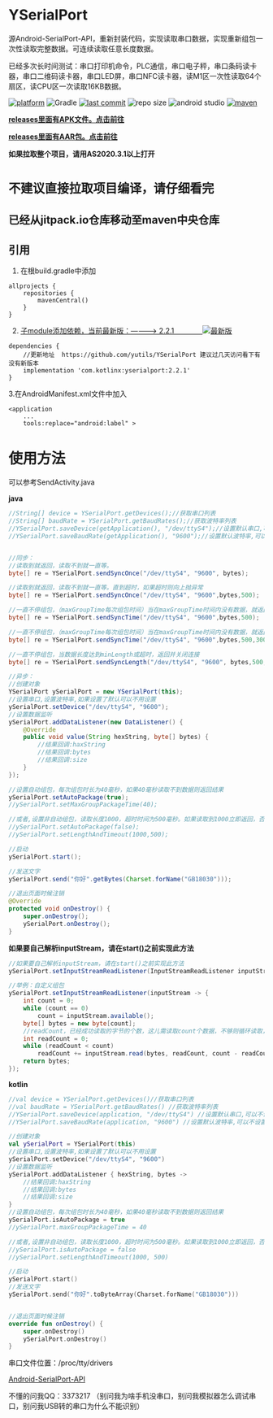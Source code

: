 # YSerialPort

源Android-SerialPort-API，重新封装代码，实现读取串口数据，实现重新组包一次性读取完整数据。可连续读取任意长度数据。

已经多次长时间测试：串口打印机命令，PLC通信，串口电子秤，串口条码读卡器，串口二维码读卡器，串口LED屏，串口NFC读卡器，读M1区一次性读取64个扇区，读CPU区一次读取16KB数据。

[![platform](https://img.shields.io/badge/platform-Android-lightgrey.svg)](https://developer.android.google.cn/studio/index.html)
![Gradle](https://img.shields.io/badge/Gradle-7.1-brightgreen.svg)
[![last commit](https://img.shields.io/github/last-commit/yutils/YSerialPort.svg)](https://github.com/yutils/YSerialPort/commits/master)
![repo size](https://img.shields.io/github/repo-size/yutils/YSerialPort.svg)
![android studio](https://img.shields.io/badge/android%20studio-2020.3.1-green.svg)
[![maven](https://img.shields.io/badge/maven-address-green.svg)](https://search.maven.org/artifact/com.kotlinx/yserialport)

**[releases里面有APK文件。点击前往](https://github.com/yutils/YSerialPort/releases)**

**[releases里面有AAR包。点击前往](https://github.com/yutils/YSerialPort/releases)**


**如果拉取整个项目，请用AS2020.3.1以上打开**

# `不建议直接拉取项目编译，请仔细看完 ` #

## 已经从jitpack.io仓库移动至maven中央仓库

## 引用

1. 在根build.gradle中添加

```
allprojects {
    repositories {
        mavenCentral()
    }
}
```

2. [子module添加依赖，当前最新版：————> 2.2.1　　　　![最新版](https://img.shields.io/badge/%E6%9C%80%E6%96%B0%E7%89%88-2.2.1-green.svg)](https://search.maven.org/artifact/com.kotlinx/yserialport)

```
dependencies {
    //更新地址  https://github.com/yutils/YSerialPort 建议过几天访问看下有没有新版本
    implementation 'com.kotlinx:yserialport:2.2.1'
}
```

3.在AndroidManifest.xml文件中加入

```
<application
    ...
    tools:replace="android:label" >
```

# 使用方法

可以参考SendActivity.java 

**java**

```java
//String[] device = YSerialPort.getDevices();//获取串口列表
//String[] baudRate = YSerialPort.getBaudRates();//获取波特率列表
//YSerialPort.saveDevice(getApplication(), "/dev/ttyS4");//设置默认串口,可以不设置
//YSerialPort.saveBaudRate(getApplication(), "9600");//设置默认波特率,可以不设置


//同步：
//读取到就返回，读取不到就一直等。
byte[] re = YSerialPort.sendSyncOnce("/dev/ttyS4", "9600", bytes);

//读取到就返回，读取不到就一直等。直到超时，如果超时则向上抛异常
byte[] re = YSerialPort.sendSyncOnce("/dev/ttyS4", "9600",bytes,500);

//一直不停组包，（maxGroupTime每次组包时间）当在maxGroupTime时间内没有数据，就返回并关闭连接
byte[] re = YSerialPort.sendSyncTime("/dev/ttyS4", "9600",bytes,500);

//一直不停组包，（maxGroupTime每次组包时间）当在maxGroupTime时间内没有数据，就返回并关闭连接（如果一直有数据，最多接收时间为maxTime）
byte[] re = YSerialPort.sendSyncTime("/dev/ttyS4", "9600",bytes,500,3000);

//一直不停组包，当数据长度达到minLength或超时，返回并关闭连接
byte[] re = YSerialPort.sendSyncLength("/dev/ttyS4", "9600", bytes,500,3000);

//异步：
//创建对象
YSerialPort ySerialPort = new YSerialPort(this);
//设置串口,设置波特率,如果设置了默认可以不用设置
ySerialPort.setDevice("/dev/ttyS4", "9600");
//设置数据监听
ySerialPort.addDataListener(new DataListener() {
    @Override
    public void value(String hexString, byte[] bytes) {
        //结果回调:haxString
        //结果回调:bytes
        //结果回调:size
    }
});

//设置自动组包，每次组包时长为40毫秒，如果40毫秒读取不到数据则返回结果
ySerialPort.setAutoPackage(true);
//ySerialPort.setMaxGroupPackageTime(40);

//或者,设置非自动组包，读取长度1000，超时时间为500毫秒。如果读取到1000立即返回，否则直到读取到超时为止
//ySerialPort.setAutoPackage(false);
//ySerialPort.setLengthAndTimeout(1000,500);

//启动
ySerialPort.start();

//发送文字
ySerialPort.send("你好".getBytes(Charset.forName("GB18030")));

//退出页面时候注销
@Override
protected void onDestroy() {
    super.onDestroy();
    ySerialPort.onDestroy();
}

```

**如果要自己解析inputStream，请在start()之前实现此方法**  

```java
//如果要自己解析inputStream，请在start()之前实现此方法
ySerialPort.setInputStreamReadListener(InputStreamReadListener inputStreamReadListener)

//举例：自定义组包
ySerialPort.setInputStreamReadListener(inputStream -> {
    int count = 0;
    while (count == 0)
        count = inputStream.available();
    byte[] bytes = new byte[count];
    //readCount，已经成功读取的字节的个数，这儿需读取count个数据，不够则循环读取，如果采用inputStream.read(bytes);可能读不完
    int readCount = 0;
    while (readCount < count)
        readCount += inputStream.read(bytes, readCount, count - readCount);
    return bytes;
});
```

**kotlin**  
```kotlin
//val device = YSerialPort.getDevices()//获取串口列表
//val baudRate = YSerialPort.getBaudRates() //获取波特率列表
//YSerialPort.saveDevice(application, "/dev/ttyS4") //设置默认串口,可以不设置
//YSerialPort.saveBaudRate(application, "9600") //设置默认波特率,可以不设置

//创建对象
val ySerialPort = YSerialPort(this)
//设置串口,设置波特率,如果设置了默认可以不用设置
ySerialPort.setDevice("/dev/ttyS4", "9600")
//设置数据监听
ySerialPort.addDataListener { hexString, bytes ->
    //结果回调:haxString
    //结果回调:bytes
    //结果回调:size
}
//设置自动组包，每次组包时长为40毫秒，如果40毫秒读取不到数据则返回结果
ySerialPort.isAutoPackage = true
//ySerialPort.maxGroupPackageTime = 40

//或者,设置非自动组包，读取长度1000，超时时间为500毫秒。如果读取到1000立即返回，否则直到读取到超时为止
//ySerialPort.isAutoPackage = false
//ySerialPort.setLengthAndTimeout(1000, 500)

//启动
ySerialPort.start()
//发送文字
ySerialPort.send("你好".toByteArray(Charset.forName("GB18030")))


//退出页面时候注销
override fun onDestroy() {
    super.onDestroy()
    ySerialPort.onDestroy()
}
```

串口文件位置：/proc/tty/drivers

[Android-SerialPort-API](https://github.com/licheedev/Android-SerialPort-API)

不懂的问我QQ：3373217 （别问我为啥手机没串口，别问我模拟器怎么调试串口，别问我USB转的串口为什么不能识别）
